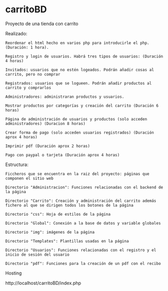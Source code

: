 # carritoBD
Proyecto de una tienda con carrito

Realizado:

	Reordenar el html hecho en varios php para introducirle el php. (Duración: 1 hora).
  
 	Registro y login de usuarios. Habrá tres tipos de usuarios: (Duración 4 horas)
  
    Invitados: usuarios que no estén logeados. Podrán añadir cosas al carrito, pero no comprar
    
    Registrados: usuarios que se logueen. Podrán añadir productos al carrito y comprarlos
    
    Administradores: administraran productos y usuarios.
    
 	Mostrar productos por categorías y creación del carrito (Duración 6 horas)
  
 	Página de administración de usuarios y productos (solo acceden administradores) (Duracion 8 horas)
  
 	Crear forma de pago (solo acceden usuarios registrados) (Duración aprox 4 horas)
  
 	Imprimir pdf (Duración aprox 2 horas)
  
 	Pago con paypal o tarjeta (Duración aprox 4 horas)
  


Estructura:

	Ficcheros que se encuentra en la raiz del proyecto: páginas que componen el sitio web
  
 	Directorio "Administracion": Funciones relacionadas con el backend de la página
  
 	Directorio "Carrito": Creación y administración del carrito además fichero al que se dirigen todos los botones de la página
  
 	Directorio "css": Hoja de estilos de la página
  
	Directorio "Global": Conexión a la base de datos y variable globales
  
 	Directorio "img": imágenes de la página
  
 	Directorio "Templates": Plantillas usadas en la página
  
	Directorio "Usuarios": Funciones relacionadas con el registro y el inicio de sesión del usuario
  
	Directorio "pdf": Funciones para la creación de un pdf con el recibo
  

Hosting

http://localhost/carritoBD/index.php
  
